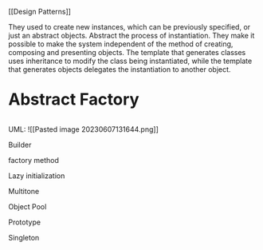 [[Design Patterns]]

They used to create new instances, which can be previously specified, or just an abstract objects. Abstract the process of instantiation. They make it possible to make the system independent of the method of creating, composing and presenting objects. The template that generates classes uses inheritance to modify the class being instantiated, while the template that generates objects delegates the instantiation to another object.

<p style='font-size: 32px; font-weight: bold;'> Abstract Factory </p>

UML:
![[Pasted image 20230607131644.png]]


Builder

factory method

Lazy initialization

Multitone

Object Pool

Prototype

Singleton
